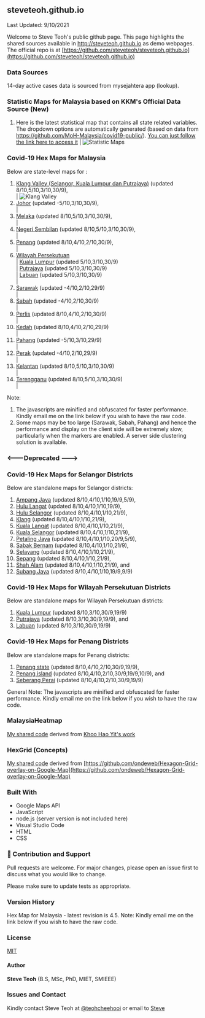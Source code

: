 ﻿## steveteoh.github.io
Last Updated: 9/10/2021

Welcome to Steve Teoh's public github page. This page highlights the shared sources available in http://steveteoh.github.io as demo webpages.
The official repo is at [https://github.com/steveteoh/steveteoh.github.io](https://github.com/steveteoh/steveteoh.github.io)

### Data Sources
14-day active cases data is sourced from mysejahtera app (lookup).

### Statistic Maps for Malaysia based on KKM's Official Data Source (New)
1. Here is the latest statistical map that contains all state related variables. The dropdown options are automatically generated (based on data from https://github.com/MoH-Malaysia/covid19-public/). [You can just follow the link here to access it](https://steveteoh.github.io/Statistics/)   |  ![Statistic Maps](https://steveteoh.github.io/img/statistics.png)

### Covid-19 Hex Maps for Malaysia
Below are state-level maps for : <br>

1. [Klang Valley (Selangor, Kuala Lumpur dan Putrajaya)](http://steveteoh.github.io/KlangValley/) (updated 8/10,5/10,3/10,30/9), <br> |  ![Klang Valley](https://steveteoh.github.io/img/klangvalley.jpg)
2. [Johor](http://steveteoh.github.io/Johor/) (updated -5/10,3/10,30/9), <br>        |
3. [Melaka](http://steveteoh.github.io/Melaka/) (updated 8/10,5/10,3/10,30/9), <br>  |
4. [Negeri Sembilan](http://steveteoh.github.io/NegeriSembilan/) (updated 8/10,5/10,3/10,30/9), <br>  |
5. [Penang](http://steveteoh.github.io/Penang/) (updated 8/10,4/10,2/10,30/9), <br>  |
6. [Wilayah Persekutuan](http://steveteoh.github.io/Wilayah/) <br>  |
   [Kuala Lumpur](http://steveteoh.github.io/KualaLumpur/) (updated 5/10,3/10,30/9) <br>  |
   [Putrajaya](http://steveteoh.github.io/Putrajaya/) (updated 5/10,3/10,30/9) <br>  |
   [Labuan](http://steveteoh.github.io/Labuan/) (updated 5/10,3/10,30/9) <br>  |
7. [Sarawak](http://steveteoh.github.io/Sarawak/) (updated -4/10,2/10,29/9) <br>  |
8. [Sabah](http://steveteoh.github.io/Sabah/) (updated -4/10,2/10,30/9) <br>  |
9. [Perlis](https://steveteoh.github.io/Perlis/) (updated 8/10,4/10,2/10,30/9) <br>  |
10. [Kedah](https://steveteoh.github.io/Kedah/) (updated 8/10,4/10,2/10,29/9) <br>  |
11. [Pahang](https://steveteoh.github.io/Pahang/) (updated -5/10,3/10,29/9) <br>  |
12. [Perak](https://steveteoh.github.io/Perak/) (updated -4/10,2/10,29/9) <br>  |
13. [Kelantan](https://steveteoh.github.io/Kelantan/) (updated 8/10,5/10,3/10,30/9) <br>  |
14. [Terengganu](https://steveteoh.github.io/Terengganu/) (updated 8/10,5/10,3/10,30/9) <br>  |

Note: 
1. The javascripts are minified and obfuscated for faster performance. Kindly email me on the link below if you wish to have the raw code. 
2. Some maps may be too large (Sarawak, Sabah, Pahang) and hence the performance and display on the client side will be extremely slow, particularly when the markers are enabled. 
   A server side clustering solution is available.

### <---Deprecated --->
### Covid-19 Hex Maps for Selangor Districts
Below are standalone maps for Selangor districts: <br>
1. [Ampang Jaya](http://steveteoh.github.io/AmpangJaya/) (updated 8/10,4/10,1/10,19/9,5/9), <br>
2. [Hulu Langat](http://steveteoh.github.io/HuluLangat/) (updated 8/10,4/10,1/10,19/9), <br>
3. [Hulu Selangor](http://steveteoh.github.io/HuluSelangor/) (updated 8/10,4/10,1/10,21/9), <br>
4. [Klang](http://steveteoh.github.io/Klang/) (updated 8/10,4/10,1/10,21/9), <br>
5. [Kuala Langat](http://steveteoh.github.io/KualaLangat/) (updated 8/10,4/10,1/10,21/9), <br>
6. [Kuala Selangor](http://steveteoh.github.io/KualaSelangor/) (updated 8/10,4/10,1/10,21/9), <br>
7. [Petaling Jaya](http://steveteoh.github.io/PetalingJaya/) (updated 8/10,4/10,1/10,20/9,5/9), <br>
8. [Sabak Bernam](http://steveteoh.github.io/SabakBernam) (updated 8/10,4/10,1/10,21/9), <br>
9. [Selayang](http://steveteoh.github.io/Selayang/) (updated 8/10,4/10,1/10,21/9), <br>
10. [Sepang](http://steveteoh.github.io/Sepang/) (updated 8/10,4/10,1/10,21/9), <br>
11. [Shah Alam](http://steveteoh.github.io/ShahAlam/) (updated 8/10,4/10,1/10,21/9), and  <br>
12. [Subang Jaya](http://steveteoh.github.io/SubangJaya/) (updated 8/10,4/10,1/10,19/9,9/9)<br>

### Covid-19 Hex Maps for Wilayah Persekutuan Districts
Below are standalone maps for Wilayah Persekutuan districts: <br>
1. [Kuala Lumpur](http://steveteoh.github.io/KualaLumpur) (updated 8/10,3/10,30/9,19/9)<br>
2. [Putrajaya](http://steveteoh.github.io/Putrajaya) (updated 8/10,3/10,30/9,19/9), and<br>
3. [Labuan](http://steveteoh.github.io/Labuan) (updated 8/10,3/10,30/9,19/9)<br>

### Covid-19 Hex Maps for Penang Districts
Below are standalone maps for Penang districts: <br>
1. [Penang state](http://steveteoh.github.io/Penang/index.html) (updated 8/10,4/10,2/10,30/9,19/9),  <br>
2. [Penang island](http://steveteoh.github.io/Penang/island.html) (updated 8/10,4/10,2/10,30/9,19/9,10/9), and  <br>
3. [Seberang Perai](http://steveteoh.github.io/Penang/perai.html) (updated 8/10,4/10,2/10,30/9,19/9) <br>

General Note: The javascripts are minified and obfuscated for faster performance. Kindly email me on the link below if you wish to have the raw code. 

### MalaysiaHeatmap
[My shared code](http://steveteoh.github.io/MalaysiaHeatMap) derived from [Khoo Hao Yit's work](https://github.com/KhooHaoYit/KhooHaoYit.github.io/tree/main/Covid19%20Malaysia%20Heatmap)

### HexGrid (Concepts)
[My shared code](http://steveteoh.github.io/HexGrid) derived from [https://github.com/ondeweb/Hexagon-Grid-overlay-on-Google-Map](https://github.com/ondeweb/Hexagon-Grid-overlay-on-Google-Map) 

### Built With

- Google Maps API
- JavaScript
- node.js (server version is not included here)
- Visual Studio Code
- HTML
- CSS

### 🤝 Contribution and Support
Pull requests are welcome. For major changes, please open an issue first to discuss what you would like to change.

Please make sure to update tests as appropriate.

### Version History
Hex Map for Malaysia - latest revision is 4.5.
Note: Kindly email me on the link below if you wish to have the raw code. 

### License
[MIT](https://steveteoh.github.io/LICENSE)

#### Author
**Steve Teoh** (B.S, MSc, PhD, MIET, SMIEEE)

### Issues and Contact
Kindly contact Steve Teoh at [@teohcheehooi](https://twitter.com/teohcheehooi) or email to [Steve](mailto:chteoh@1utar.my?subject=Map "Map")
